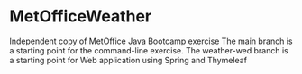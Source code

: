 # MetOfficeWeather
Independent copy of MetOffice Java Bootcamp exercise The main branch is a starting point for the command-line exercise. The weather-wed branch is a starting point for Web application using Spring and Thymeleaf

